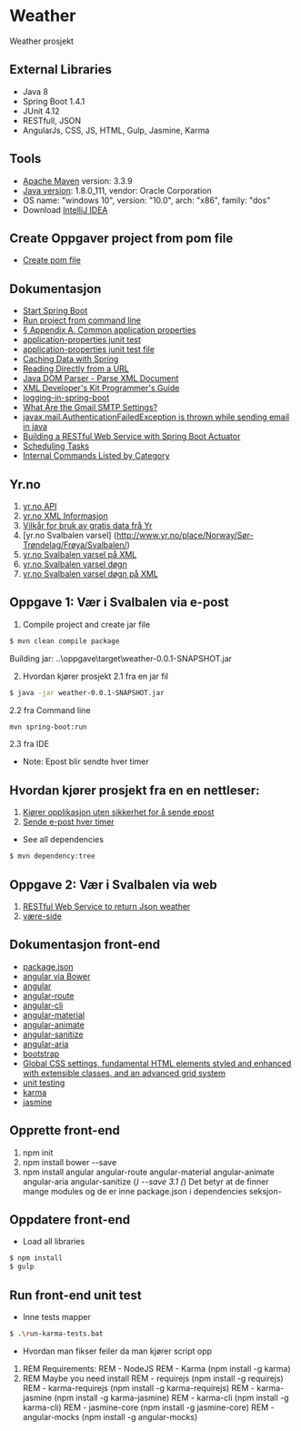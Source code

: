 # Weather
Weather prosjekt

## External Libraries
- Java 8
- Spring Boot 1.4.1
- JUnit 4.12
- RESTfull, JSON
- AngularJs, CSS, JS, HTML, Gulp, Jasmine, Karma

## Tools
- [Apache Maven](https://maven.apache.org/download.cgi) version: 3.3.9
- [Java version](http://www.oracle.com/technetwork/java/javase/downloads/index-jsp-138363.html): 1.8.0_111, vendor: Oracle Corporation
- OS name: "windows 10", version: "10.0", arch: "x86", family: "dos"
- Download [IntelliJ IDEA](http://www.jetbrains.com/idea/download/index.html#section=windows)

## Create Oppgaver project from pom file
- [Create pom file](http://start.spring.io/)

## Dokumentasjon
- [Start Spring Boot](http://docs.spring.io/spring-boot/docs/current-SNAPSHOT/reference/htmlsingle/#getting-started)
- [Run project from command line](http://stackoverflow.com/questions/16137713/how-to-run-a-java-program-from-the-command-line)
- [§ Appendix A. Common application properties](http://docs.spring.io/spring-boot/docs/current/reference/html/common-application-properties.html)
- [application-properties junit test](http://stackoverflow.com/questions/29669393/override-default-spring-boot-application-properties-settings-in-junit-test)
- [application-properties junit test file](http://stackoverflow.com/questions/30528255/how-to-access-a-value-defined-in-the-application-properties-file-in-spring-boot)
- [Caching Data with Spring](https://spring.io/guides/gs/caching/)
- [Reading Directly from a URL](https://docs.oracle.com/javase/tutorial/networking/urls/readingURL.html)
- [Java DOM Parser - Parse XML Document](https://www.tutorialspoint.com/java_xml/java_dom_parse_document.htm)
- [XML Developer's Kit Programmer's Guide](https://docs.oracle.com/cd/B28359_01/appdev.111/b28394/adx_j_parser.htm#ADXDK19101)
- [logging-in-spring-boot](http://blog.netgloo.com/2014/12/11/logging-in-spring-boot/)
- [What Are the Gmail SMTP Settings?](https://www.lifewire.com/what-are-the-gmail-smtp-settings-1170854)
- [javax.mail.AuthenticationFailedException is thrown while sending email in java](http://stackoverflow.com/questions/25341198/javax-mail-authenticationfailedexception-is-thrown-while-sending-email-in-java)
- [Building a RESTful Web Service with Spring Boot Actuator](https://spring.io/guides/gs/actuator-service/)
- [Scheduling Tasks](https://spring.io/guides/gs/scheduling-tasks/)
- [Internal Commands Listed by Category](https://jpsoft.com/help/commandcategories.htm)

## Yr.no
1. [yr.no API](http://api.met.no/weatherapi/documentation)
2. [yr.no XML Informasjon](http://om.yr.no/verdata/xml/)
3. [Vilkår for bruk av gratis data frå Yr](http://om.yr.no/verdata/vilkar/)
4. [yr.no Svalbalen varsel] (http://www.yr.no/place/Norway/Sør-Trøndelag/Frøya/Svalbalen/)
5. [yr.no Svalbalen varsel på XML ](http://www.yr.no/sted/Norge/Sør-Trøndelag/Frøya/Svalbalen/varsel.xml)
6. [yr.no Svalbalen varsel døgn](http://www.yr.no/sted/Norge/Sør-Trøndelag/Frøya/Svalbalen/time_for_time.html)
7. [yr.no Svalbalen varsel døgn på XML](http://www.yr.no/sted/Norge/Sør-Trøndelag/Frøya/Svalbalen/varsel_time_for_time.xml)

## Oppgave 1: Vær i Svalbalen via e-post
1. Compile project and create jar file
```bash
$ mvn clean compile package
```
Building jar: ..\oppgave\target\weather-0.0.1-SNAPSHOT.jar

2. Hvordan kjører prosjekt 
2.1 fra en jar fil
```bash
$ java -jar weather-0.0.1-SNAPSHOT.jar 
```
2.2 fra Command line
```bash
mvn spring-boot:run 
```
2.3 fra IDE

- Note: Epost blir sendte hver timer

## Hvordan kjører prosjekt fra en en nettleser:
1. [Kjører opplikasjon uten sikkerhet for å sende epost](https://www.google.com/settings/security/lesssecureapps)
2. [Sende e-post hver timer](http://localhost:8080/weather/report)

- See all dependencies
```bash
$ mvn dependency:tree
```

## Oppgave 2: Vær i Svalbalen via web
1. [RESTful Web Service to return Json weather](http://localhost:8080/api/weather)
2. [være-side](http://localhost:8080)

## Dokumentasjon front-end
- [package.json](https://docs.npmjs.com/getting-started/using-a-package.json)
- [angular via Bower](http://stackoverflow.com/questions/17808346/how-can-i-install-angular-version-1-1-5-via-npm)
- [angular](https://www.npmjs.com/package/angular)
- [angular-route](https://www.npmjs.com/package/angular-route)
- [angular-cli](https://www.npmjs.com/package/angular-cli)
- [angular-material](https://www.npmjs.com/package/angular-material)
- [angular-animate](https://www.npmjs.com/package/angular-animate)
- [angular-sanitize](https://www.npmjs.com/package/angular-sanitize)
- [angular-aria](https://www.npmjs.com/package/angular-aria)
- [bootstrap](https://github.com/twbs/bootstrap)
- [Global CSS settings, fundamental HTML elements styled and enhanced with extensible classes, and an advanced grid system](https://getbootstrap.com/css/)
- [unit testing](https://docs.angularjs.org/guide/unit-testing)
- [karma](http://karma-runner.github.io/1.0/index.html)
- [jasmine](https://jasmine.github.io/1.3/introduction.html)

## Opprette front-end
1. npm init
2. npm install bower --save
3. npm install angular angular-route angular-material angular-animate angular-aria angular-sanitize (*) --save 
3.1 (*) Det betyr at de finner mange modules og de er inne package.json i dependencies seksjon- 

## Oppdatere front-end
- Load all libraries
```bash
$ npm install
$ gulp
```

## Run front-end unit test
- Inne tests mapper 
```bash
$ .\run-karma-tests.bat
```
- Hvordan man fikser feiler da man kjører script opp
1. REM Requirements:
REM - NodeJS
REM - Karma (npm install -g karma)
2. REM Maybe you need install
REM - requirejs (npm install -g requirejs)
REM - karma-requirejs (npm install -g karma-requirejs)
REM - karma-jasmine (npm install -g karma-jasmine)
REM - karma-cli (npm install -g karma-cli)
REM - jasmine-core (npm install -g jasmine-core)
REM - angular-mocks (npm install -g angular-mocks)